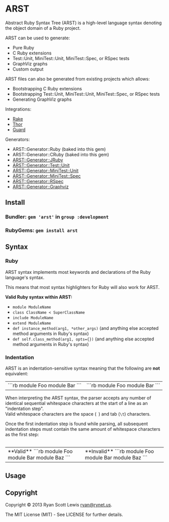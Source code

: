 # ARST

Abstract Ruby Syntax Tree (ARST) is a high-level language syntax denoting the object domain of a Ruby project.

ARST can be used to generate:

* Pure Ruby
* C Ruby extensions
* Test::Unit, MiniTest::Unit, MiniTest::Spec, or RSpec tests
* GraphViz graphs
* Custom output

ARST files can also be generated from existing projects which allows:

* Bootstrapping C Ruby extensions
* Bootstrapping Test::Unit, MiniTest::Unit, MiniTest::Spec, or RSpec tests
* Generating GraphViz graphs

Integrations:

* [Rake](https://github.com/RyanScottLewis/rake-arst)
* [Thor](https://github.com/RyanScottLewis/thor-arst)
* [Guard](https://github.com/RyanScottLewis/guard-arst)

Generators:

* ARST::Generator::Ruby (baked into this gem)
* ARST::Generator::CRuby (baked into this gem)
* [ARST::Generator::JRuby](https://github.com/RyanScottLewis/arst-generator-jruby)
* [ARST::Generator::Test::Unit](https://github.com/RyanScottLewis/arst-generator-test-unit)
* [ARST::Generator::MiniTest::Unit](https://github.com/RyanScottLewis/arst-generator-minitest-unit)
* [ARST::Generator::MiniTest::Spec](https://github.com/RyanScottLewis/arst-generator-minitest-spec)
* [ARST::Generator::RSpec](https://github.com/RyanScottLewis/arst-generator-rspec)
* [ARST::Generator::Graphviz](https://github.com/RyanScottLewis/arst-generator-graphviz)

## Install

### Bundler: `gem 'arst'` in `group :development`

### RubyGems: `gem install arst`

## Syntax

### Ruby

ARST syntax implements most keywords and declarations of the Ruby language's syntax.

This means that most syntax highlighters for Ruby will also work for ARST.

**Valid Ruby syntax within ARST:**

* `module ModuleName`
* `class ClassName < SuperClassName`
* `include ModuleName`
* `extend ModuleName`
* `def instance_method(arg1, *other_args)` (and anything else accepted method arguments in Ruby's syntax)
* `def self.class_method(arg1, opts={})` (and anything else accepted method arguments in Ruby's syntax)

### Indentation

ARST is an indentation-sensitive syntax meaning that the following are **not** equivalent:

<table width="100%"><tr><td>
```rb
module Foo
  module Bar
```
</td><td>
```rb
module Foo
module Bar
```
</td></tr><table>
  
When interpreting the ARST syntax, the parser accepts any number of identical sequential whitespace characters
at the start of a line as an "indentation step".  
Valid whitespace characters are the space (` `) and tab (`\t`) characters.

Once the first indentation step is found while parsing, all subsequent indentation steps must contain the same
amount of whitespace characters as the first step:

<table width="100%"><tr><td>
**Valid**
```rb
module Foo
  module Bar
    module Baz
```
</td><td>
**Invalid**
```rb
module Foo
  module Bar
         module Baz
```
</td></tr><table>

## Usage

## Copyright

Copyright © 2013 Ryan Scott Lewis <ryan@rynet.us>.

The MIT License (MIT) - See LICENSE for further details.
